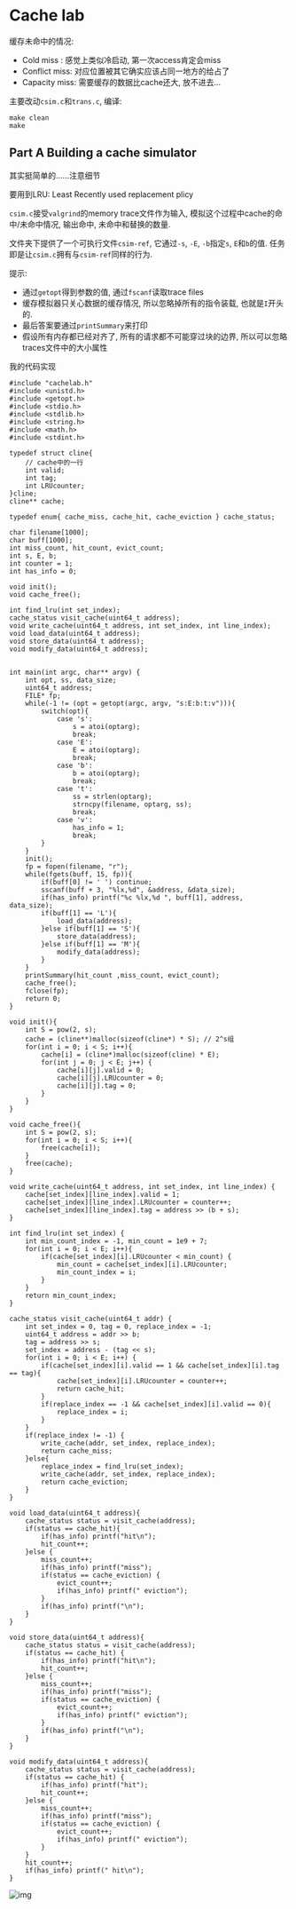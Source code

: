 # Cache lab

缓存未命中的情况:

- Cold miss : 感觉上类似冷启动, 第一次access肯定会miss
- Conflict miss: 对应位置被其它确实应该占同一地方的给占了
- Capacity miss: 需要缓存的数据比cache还大, 放不进去...

主要改动`csim.c`和`trans.c`, 编译:

```
make clean
make
```

## Part A Building a cache simulator

其实挺简单的......注意细节

要用到LRU: Least Recently used replacement plicy

`csim.c`接受`valgrind`的memory trace文件作为输入, 模拟这个过程中cache的命中/未命中情况, 输出命中, 未命中和替换的数量.

文件夹下提供了一个可执行文件`csim-ref`, 它通过`-s`, `-E`, `-b`指定`s`, `E`和`b`的值. 任务即是让`csim.c`拥有与`csim-ref`同样的行为.

提示: 

- 通过`getopt`得到参数的值, 通过`fscanf`读取trace files
- 缓存模拟器只关心数据的缓存情况, 所以忽略掉所有的指令装载, 也就是`I`开头的.
- 最后答案要通过`printSummary`来打印
- 假设所有内存都已经对齐了, 所有的请求都不可能穿过块的边界, 所以可以忽略traces文件中的大小属性

我的代码实现
```
#include "cachelab.h"
#include <unistd.h>
#include <getopt.h>
#include <stdio.h>
#include <stdlib.h>
#include <string.h>
#include <math.h>
#include <stdint.h>

typedef struct cline{
    // cache中的一行
    int valid;
    int tag;
    int LRUcounter;
}cline;
cline** cache;

typedef enum{ cache_miss, cache_hit, cache_eviction } cache_status;

char filename[1000];
char buff[1000];
int miss_count, hit_count, evict_count;
int s, E, b;
int counter = 1;
int has_info = 0;

void init();
void cache_free();

int find_lru(int set_index);
cache_status visit_cache(uint64_t address);
void write_cache(uint64_t address, int set_index, int line_index);
void load_data(uint64_t address);
void store_data(uint64_t address);
void modify_data(uint64_t address);


int main(int argc, char** argv) {
    int opt, ss, data_size;
    uint64_t address;
    FILE* fp;
    while(-1 != (opt = getopt(argc, argv, "s:E:b:t:v"))){
        switch(opt){
            case 's':
                s = atoi(optarg);
                break;
            case 'E':
                E = atoi(optarg);
                break;
            case 'b':
                b = atoi(optarg);
                break;
            case 't':
                ss = strlen(optarg);
                strncpy(filename, optarg, ss);
                break;
            case 'v':
                has_info = 1;
                break;
        }
    }
    init();
    fp = fopen(filename, "r");
    while(fgets(buff, 15, fp)){
        if(buff[0] != ' ') continue;
        sscanf(buff + 3, "%lx,%d", &address, &data_size);
        if(has_info) printf("%c %lx,%d ", buff[1], address, data_size);
        if(buff[1] == 'L'){
            load_data(address);
        }else if(buff[1] == 'S'){
            store_data(address);
        }else if(buff[1] == 'M'){
            modify_data(address);
        }
    }
    printSummary(hit_count ,miss_count, evict_count);
    cache_free();
    fclose(fp);
    return 0;
}

void init(){
    int S = pow(2, s);
    cache = (cline**)malloc(sizeof(cline*) * S); // 2^s组
    for(int i = 0; i < S; i++){
        cache[i] = (cline*)malloc(sizeof(cline) * E);
        for(int j = 0; j < E; j++) {
            cache[i][j].valid = 0;
            cache[i][j].LRUcounter = 0;
            cache[i][j].tag = 0;
        }
    }
}

void cache_free(){
    int S = pow(2, s);
    for(int i = 0; i < S; i++){
        free(cache[i]);
    }
    free(cache);
}

void write_cache(uint64_t address, int set_index, int line_index) {
    cache[set_index][line_index].valid = 1;
    cache[set_index][line_index].LRUcounter = counter++;
    cache[set_index][line_index].tag = address >> (b + s);
}

int find_lru(int set_index) {
    int min_count_index = -1, min_count = 1e9 + 7;
    for(int i = 0; i < E; i++){
        if(cache[set_index][i].LRUcounter < min_count) {
            min_count = cache[set_index][i].LRUcounter;
            min_count_index = i;
        }
    }
    return min_count_index;
}

cache_status visit_cache(uint64_t addr) {
    int set_index = 0, tag = 0, replace_index = -1;
    uint64_t address = addr >> b;
    tag = address >> s;
    set_index = address - (tag << s);
    for(int i = 0; i < E; i++) {
        if(cache[set_index][i].valid == 1 && cache[set_index][i].tag == tag){
            cache[set_index][i].LRUcounter = counter++;
            return cache_hit;
        }
        if(replace_index == -1 && cache[set_index][i].valid == 0){
            replace_index = i;
        }
    }
    if(replace_index != -1) {
        write_cache(addr, set_index, replace_index);
        return cache_miss;
    }else{
        replace_index = find_lru(set_index);
        write_cache(addr, set_index, replace_index);
        return cache_eviction;
    }
}

void load_data(uint64_t address){
    cache_status status = visit_cache(address);
    if(status == cache_hit){
        if(has_info) printf("hit\n");
        hit_count++;
    }else {
        miss_count++;
        if(has_info) printf("miss");
        if(status == cache_eviction) {
            evict_count++;
            if(has_info) printf(" eviction");
        }
        if(has_info) printf("\n");
    }
}

void store_data(uint64_t address){
    cache_status status = visit_cache(address);
    if(status == cache_hit) {
        if(has_info) printf("hit\n");
        hit_count++;
    }else {
        miss_count++;
        if(has_info) printf("miss");
        if(status == cache_eviction) {
            evict_count++;
            if(has_info) printf(" eviction");
        }
        if(has_info) printf("\n");
    }
}

void modify_data(uint64_t address){
    cache_status status = visit_cache(address);
    if(status == cache_hit) {
        if(has_info) printf("hit");
        hit_count++;
    }else {
        miss_count++;
        if(has_info) printf("miss");
        if(status == cache_eviction) {
            evict_count++;
            if(has_info) printf(" eviction");
        }
    }
    hit_count++;
    if(has_info) printf(" hit\n");
}
```

![img](https://mf3qv90vh2.feishu.cn/space/api/box/stream/download/asynccode/?code=OTM0NjQ1YjZjNjU0MjBkMjZhMTE0YWE3MTY5MDBmZDZfNlRWNmN6TUJSdm5zQzNITUhNUE90U3NXOEZ2a0s1MW9fVG9rZW46Ym94Y25selMzNHpiSFZWQ1Q5M2Rib1VsbWNFXzE2MzI2NDgxODY6MTYzMjY1MTc4Nl9WNA)
